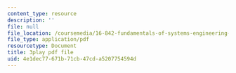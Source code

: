 ```yaml
---
content_type: resource
description: ''
file: null
file_location: /coursemedia/16-842-fundamentals-of-systems-engineering-fall-2015/4e1dec77671b71cb47cda5207754594d_ScbSrUSbumo.pdf
file_type: application/pdf
resourcetype: Document
title: 3play pdf file
uid: 4e1dec77-671b-71cb-47cd-a5207754594d
---
```

